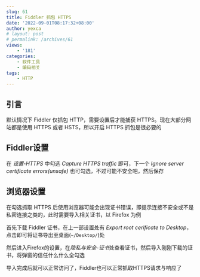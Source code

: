 ```yaml
---
slug: 61
title: Fiddler 抓包 HTTPS
date: '2022-09-01T08:17:32+08:00'
author: yexca
# layout: post
# permalink: /archives/61
views:
    - '181'
categories:
    - 软件工具
    - 编码相关
tags:
    - HTTP
---
```


## 引言

默认情况下 Fiddler 仅抓包 HTTP，需要设置后才能捕获 HTTPS。现在大部分网站都是使用 HTTPS 或者 HSTS，所以开启 HTTPS 抓包是很必要的

## Fiddler设置

在 *设置-HTTPS* 中勾选 *Capture HTTPS traffic* 即可，下一个 *Ignore server certificate errors(unsafe)* 也可勾选，不过可能不安全吧，然后保存

## 浏览器设置

在勾选抓取 HTTPS 后使用浏览器可能会出现证书错误，即提示连接不安全或不是私密连接之类的，此时需要导入相关证书，以 Firefox 为例

首先下载 Fiddler 证书，在上一部设置处有 *Export root cerificate to Desktop*，点击即可将证书导出至桌面(`~/Desktop/`)处

然后进入Firefox的设置，在*隐私与安全-证书*处查看证书，然后导入刚刚下载的证书，将弹窗的信任什么什么全勾选

导入完成后就可以正常访问了，Fiddler也可以正常抓取HTTPS请求与响应了
